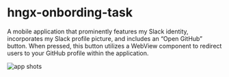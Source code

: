 # hngx-onbording-task

A mobile application that prominently features my Slack identity, incorporates my Slack profile picture, and includes an “Open GitHub” button. 
When pressed, this button utilizes a WebView component to redirect users to your GitHub profile within the application.

![app shots](https://github.com/Chris-Eminence/hngx-onbording-task/assets/61974104/5be9050c-c02e-46ab-9ae7-13cbed3d7899)
